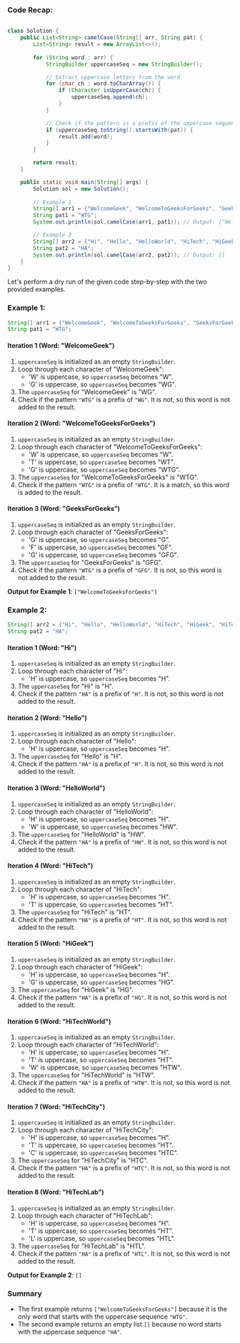 

### Code Recap:
```java

class Solution {
    public List<String> camelCase(String[] arr, String pat) {
        List<String> result = new ArrayList<>();
        
        for (String word : arr) {
            StringBuilder uppercaseSeq = new StringBuilder();

            // Extract uppercase letters from the word
            for (char ch : word.toCharArray()) {
                if (Character.isUpperCase(ch)) {
                    uppercaseSeq.append(ch);
                }
            }

            // Check if the pattern is a prefix of the uppercase sequence
            if (uppercaseSeq.toString().startsWith(pat)) {
                result.add(word);
            }
        }

        return result;
    }

    public static void main(String[] args) {
        Solution sol = new Solution();
        
        // Example 1
        String[] arr1 = {"WelcomeGeek", "WelcomeToGeeksForGeeks", "GeeksForGeeks"};
        String pat1 = "WTG";
        System.out.println(sol.camelCase(arr1, pat1)); // Output: ["WelcomeToGeeksForGeeks"]

        // Example 2
        String[] arr2 = {"Hi", "Hello", "HelloWorld", "HiTech", "HiGeek", "HiTechWorld", "HiTechCity", "HiTechLab"};
        String pat2 = "HA";
        System.out.println(sol.camelCase(arr2, pat2)); // Output: []
    }
}

```



Let's perform a dry run of the given code step-by-step with the two provided examples.

### Example 1:
```java
String[] arr1 = {"WelcomeGeek", "WelcomeToGeeksForGeeks", "GeeksForGeeks"};
String pat1 = "WTG";
```

#### Iteration 1 (Word: "WelcomeGeek")
1. `uppercaseSeq` is initialized as an empty `StringBuilder`.
2. Loop through each character of "WelcomeGeek":
   - 'W' is uppercase, so `uppercaseSeq` becomes "W".
   - 'G' is uppercase, so `uppercaseSeq` becomes "WG".
3. The `uppercaseSeq` for "WelcomeGeek" is "WG".
4. Check if the pattern `"WTG"` is a prefix of `"WG"`. It is not, so this word is not added to the result.

#### Iteration 2 (Word: "WelcomeToGeeksForGeeks")
1. `uppercaseSeq` is initialized as an empty `StringBuilder`.
2. Loop through each character of "WelcomeToGeeksForGeeks":
   - 'W' is uppercase, so `uppercaseSeq` becomes "W".
   - 'T' is uppercase, so `uppercaseSeq` becomes "WT".
   - 'G' is uppercase, so `uppercaseSeq` becomes "WTG".
3. The `uppercaseSeq` for "WelcomeToGeeksForGeeks" is "WTG".
4. Check if the pattern `"WTG"` is a prefix of `"WTG"`. It is a match, so this word is added to the result.

#### Iteration 3 (Word: "GeeksForGeeks")
1. `uppercaseSeq` is initialized as an empty `StringBuilder`.
2. Loop through each character of "GeeksForGeeks":
   - 'G' is uppercase, so `uppercaseSeq` becomes "G".
   - 'F' is uppercase, so `uppercaseSeq` becomes "GF".
   - 'G' is uppercase, so `uppercaseSeq` becomes "GFG".
3. The `uppercaseSeq` for "GeeksForGeeks" is "GFG".
4. Check if the pattern `"WTG"` is a prefix of `"GFG"`. It is not, so this word is not added to the result.

**Output for Example 1**: `["WelcomeToGeeksForGeeks"]`

### Example 2:
```java
String[] arr2 = {"Hi", "Hello", "HelloWorld", "HiTech", "HiGeek", "HiTechWorld", "HiTechCity", "HiTechLab"};
String pat2 = "HA";
```

#### Iteration 1 (Word: "Hi")
1. `uppercaseSeq` is initialized as an empty `StringBuilder`.
2. Loop through each character of "Hi":
   - 'H' is uppercase, so `uppercaseSeq` becomes "H".
3. The `uppercaseSeq` for "Hi" is "H".
4. Check if the pattern `"HA"` is a prefix of `"H"`. It is not, so this word is not added to the result.

#### Iteration 2 (Word: "Hello")
1. `uppercaseSeq` is initialized as an empty `StringBuilder`.
2. Loop through each character of "Hello":
   - 'H' is uppercase, so `uppercaseSeq` becomes "H".
3. The `uppercaseSeq` for "Hello" is "H".
4. Check if the pattern `"HA"` is a prefix of `"H"`. It is not, so this word is not added to the result.

#### Iteration 3 (Word: "HelloWorld")
1. `uppercaseSeq` is initialized as an empty `StringBuilder`.
2. Loop through each character of "HelloWorld":
   - 'H' is uppercase, so `uppercaseSeq` becomes "H".
   - 'W' is uppercase, so `uppercaseSeq` becomes "HW".
3. The `uppercaseSeq` for "HelloWorld" is "HW".
4. Check if the pattern `"HA"` is a prefix of `"HW"`. It is not, so this word is not added to the result.

#### Iteration 4 (Word: "HiTech")
1. `uppercaseSeq` is initialized as an empty `StringBuilder`.
2. Loop through each character of "HiTech":
   - 'H' is uppercase, so `uppercaseSeq` becomes "H".
   - 'T' is uppercase, so `uppercaseSeq` becomes "HT".
3. The `uppercaseSeq` for "HiTech" is "HT".
4. Check if the pattern `"HA"` is a prefix of `"HT"`. It is not, so this word is not added to the result.

#### Iteration 5 (Word: "HiGeek")
1. `uppercaseSeq` is initialized as an empty `StringBuilder`.
2. Loop through each character of "HiGeek":
   - 'H' is uppercase, so `uppercaseSeq` becomes "H".
   - 'G' is uppercase, so `uppercaseSeq` becomes "HG".
3. The `uppercaseSeq` for "HiGeek" is "HG".
4. Check if the pattern `"HA"` is a prefix of `"HG"`. It is not, so this word is not added to the result.

#### Iteration 6 (Word: "HiTechWorld")
1. `uppercaseSeq` is initialized as an empty `StringBuilder`.
2. Loop through each character of "HiTechWorld":
   - 'H' is uppercase, so `uppercaseSeq` becomes "H".
   - 'T' is uppercase, so `uppercaseSeq` becomes "HT".
   - 'W' is uppercase, so `uppercaseSeq` becomes "HTW".
3. The `uppercaseSeq` for "HiTechWorld" is "HTW".
4. Check if the pattern `"HA"` is a prefix of `"HTW"`. It is not, so this word is not added to the result.

#### Iteration 7 (Word: "HiTechCity")
1. `uppercaseSeq` is initialized as an empty `StringBuilder`.
2. Loop through each character of "HiTechCity":
   - 'H' is uppercase, so `uppercaseSeq` becomes "H".
   - 'T' is uppercase, so `uppercaseSeq` becomes "HT".
   - 'C' is uppercase, so `uppercaseSeq` becomes "HTC".
3. The `uppercaseSeq` for "HiTechCity" is "HTC".
4. Check if the pattern `"HA"` is a prefix of `"HTC"`. It is not, so this word is not added to the result.

#### Iteration 8 (Word: "HiTechLab")
1. `uppercaseSeq` is initialized as an empty `StringBuilder`.
2. Loop through each character of "HiTechLab":
   - 'H' is uppercase, so `uppercaseSeq` becomes "H".
   - 'T' is uppercase, so `uppercaseSeq` becomes "HT".
   - 'L' is uppercase, so `uppercaseSeq` becomes "HTL".
3. The `uppercaseSeq` for "HiTechLab" is "HTL".
4. Check if the pattern `"HA"` is a prefix of `"HTL"`. It is not, so this word is not added to the result.

**Output for Example 2**: `[]`

### Summary
- The first example returns `["WelcomeToGeeksForGeeks"]` because it is the only word that starts with the uppercase sequence `"WTG"`.
- The second example returns an empty list `[]` because no word starts with the uppercase sequence `"HA"`.